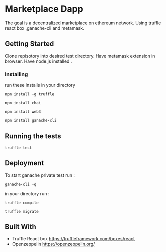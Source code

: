 # Marketplace Dapp

The goal is a decentralized marketplace on ethereum network. Using truffle react box ,ganache-cli and metamask.

## Getting Started

Clone repisotory into desired test directory. Have metamask extension in browser. Have node.js installed .

### Installing

run these installs in your directory

```
npm install -g truffle
```
```
npm install chai
```

```
npm install web3
```
```
npm install ganache-cli
```



## Running the tests

```
truffle test
```

## Deployment
To start ganache private test  run :
```
ganache-cli -q
```
in your directory run :
```
truffle compile
```
```
truffle migrate
```

## Built With

* Truffle React box https://truffleframework.com/boxes/react
* Openzeppelin https://openzeppelin.org/



